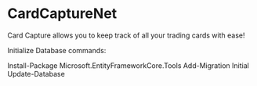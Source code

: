 # CardCaptureNet
Card Capture allows you to keep track of all your trading cards with ease!

Initialize Database commands:

Install-Package Microsoft.EntityFrameworkCore.Tools
Add-Migration Initial
Update-Database
